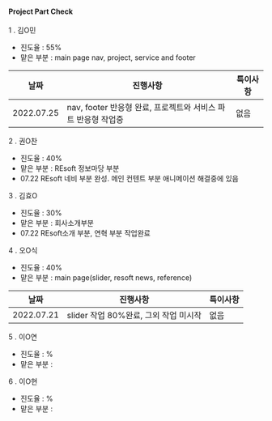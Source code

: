 #### Project Part Check

1 . 김O민

* 진도율 : 55%
* 맡은 부분 : main page nav, project, service and footer

|날짜|진행사항|특이사항|
|---|---|---|
|2022.07.25|nav, footer 반응형 완료, 프로젝트와 서비스 파트 반응형 작업중|없음|

2 . 권O찬

* 진도율 : 40%
* 맡은 부분 : REsoft 정보마당 부분 
* 07.22 REsoft 네비 부분 완성. 메인 컨텐트 부분 애니메이션 해결중에 있음

3 . 김효O

* 진도율 : 30%
* 맡은 부분 : 회사소개부분
* 07.22 REsoft소개 부분, 연혁 부분 작업완료

4 . 오O식

* 진도율 : 40%
* 맡은 부분 : main page(slider, resoft news, reference)

|날짜|진행사항|특이사항|
|---|---|---|
|2022.07.21|slider 작업 80%완료, 그외 작업 미시작|없음|

5 . 이O연

* 진도율 : %
* 맡은 부분 :

6 . 이O현

* 진도율 : %
* 맡은 부분 :

